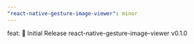 ```yaml
---
"react-native-gesture-image-viewer": minor
---
```


feat: 🎉 Initial Release react-native-gesture-image-viewer v0.1.0
